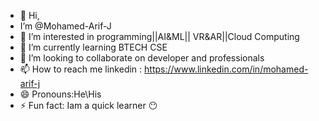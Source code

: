 - 👋 Hi,
- I’m @Mohamed-Arif-J
- 👀 I’m interested in programming||AI&ML||
  VR&AR||Cloud Computing 
- 🌱 I’m currently learning BTECH CSE 
- 💞️ I’m looking to collaborate on developer and professionals 
- 📫 How to reach me linkedin : https://www.linkedin.com/in/mohamed-arif-j
- 😄 Pronouns:He\His
- ⚡ Fun fact: Iam a quick learner 😶

<!---
Mohamed-Arif-J/Mohamed-Arif-J is a ✨ special ✨ repository because its `README.md` (this file) appears on your GitHub profile.
You can click the Preview link to take a look at your changes.
--->
